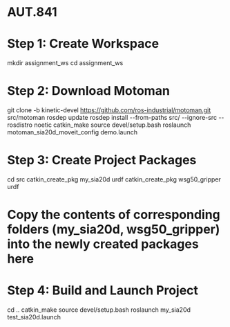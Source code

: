 # AUT.841

# Step 1: Create Workspace
mkdir assignment_ws
cd assignment_ws

# Step 2: Download Motoman
git clone -b kinetic-devel https://github.com/ros-industrial/motoman.git src/motoman
rosdep update
rosdep install --from-paths src/ --ignore-src --rosdistro noetic
catkin_make
source devel/setup.bash
roslaunch motoman_sia20d_moveit_config demo.launch

# Step 3: Create Project Packages
cd src
catkin_create_pkg my_sia20d urdf
catkin_create_pkg wsg50_gripper urdf

# Copy the contents of corresponding folders (my_sia20d, wsg50_gripper) into the newly created packages here

# Step 4: Build and Launch Project
cd ..
catkin_make
source devel/setup.bash
roslaunch my_sia20d test_sia20d.launch

